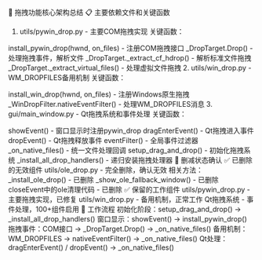 🎯 拖拽功能核心架构总结
📋 主要依赖文件和关键函数
1. utils/pywin_drop.py - 主要COM拖拽实现
关键函数：

install_pywin_drop(hwnd, on_files) - 注册COM拖拽接口
_DropTarget.Drop() - 处理拖拽事件，解析文件
_DropTarget._extract_cf_hdrop() - 解析标准文件拖拽
_DropTarget._extract_virtual_files() - 处理虚拟文件拖拽
2. utils/win_drop.py - WM_DROPFILES备用机制
关键函数：

install_win_drop(hwnd, on_files) - 注册Windows原生拖拽
_WinDropFilter.nativeEventFilter() - 处理WM_DROPFILES消息
3. gui/main_window.py - Qt拖拽系统和事件处理
关键函数：

showEvent() - 窗口显示时注册pywin_drop
dragEnterEvent() - Qt拖拽进入事件
dropEvent() - Qt拖拽释放事件
eventFilter() - 全局事件过滤器
_on_native_files() - 统一文件处理回调
setup_drag_and_drop() - 初始化拖拽系统
_install_all_drop_handlers() - 递归安装拖拽处理器
🧹 删减状态确认
✅ 已删除的无效组件
utils/ole_drop.py - 完全删除，确认无效
相关方法：
_install_ole_drop() - 已删除
_show_ole_fallback_window() - 已删除
closeEvent中的ole清理代码 - 已删除
✅ 保留的工作组件
utils/pywin_drop.py - 主要拖拽实现，已修复
utils/win_drop.py - 备用机制，正常工作
Qt拖拽系统 - 事件处理，100+组件启用
🎯 工作流程
初始化阶段：setup_drag_and_drop() → _install_all_drop_handlers()
窗口显示：showEvent() → install_pywin_drop()
拖拽事件：COM接口 → _DropTarget.Drop() → _on_native_files()
备用机制：WM_DROPFILES → nativeEventFilter() → _on_native_files()
Qt处理：dragEnterEvent() / dropEvent() → _on_native_files()